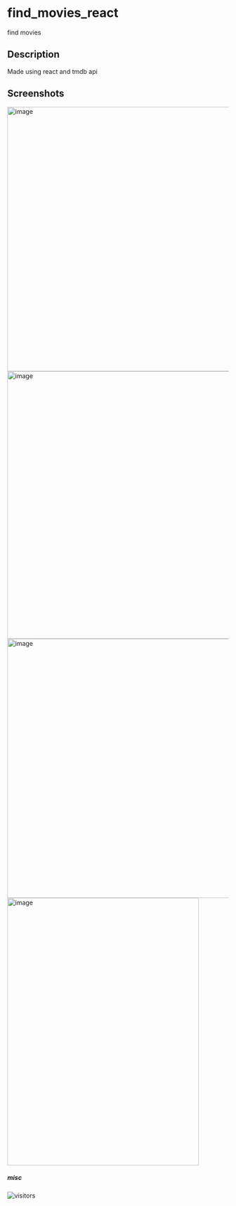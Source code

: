 # find_movies_react
find movies 
## Description
Made using react and tmdb api
## Screenshots
<img width="1350" height="602" alt="image" src="https://github.com/user-attachments/assets/10692d5e-5108-4cf3-a651-51a5d4363449" />
<img width="1336" height="609" alt="image" src="https://github.com/user-attachments/assets/85935aad-9563-4f9c-b93a-a428043a7771" />
<img width="625" height="590" alt="image" src="https://github.com/user-attachments/assets/2fabbc5b-fb49-4d6f-9c14-87ab04e33b8e" />
<img width="436" height="609" alt="image" src="https://github.com/user-attachments/assets/00cf0b89-7750-4fb3-8a1f-0f6dcb835c98" />



##### misc
![visitors](https://visitor-badge.laobi.icu/badge?page_id=AzwadFawadHasan.find_movies_react)
